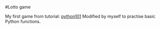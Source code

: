 #Lotto game

My first game from tutorial: [python101](https://python101.readthedocs.io/pl/latest/podstawy/elotek/index.html)
Modified by myself to practise basic Python functions.